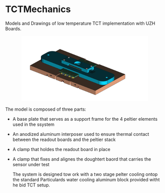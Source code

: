 # TCTMechanics
Models and Drawings of low temperature TCT implementation with UZH Boards.

<p align="center">
   <img src="./TCTSetup.jpeg" alt="Logo" width="400">
</p>

The model is composed of three parts: 
- A base plate that serves as a support frame for the 4 peltier elements used in the ssystem
- An anodized aluminum interposer used to ensure thermal contact between the readout boards and the peltier stack
- A clamp that holdes the readout board in place
- A clamp that fixes and alignes the doughtert baord that carries the sensor under test

  The system is designed tow ork with a two stage pelter cooling ontop the standard Particulards water cooling aluminum block provided witht he bid TCT setup.
  
